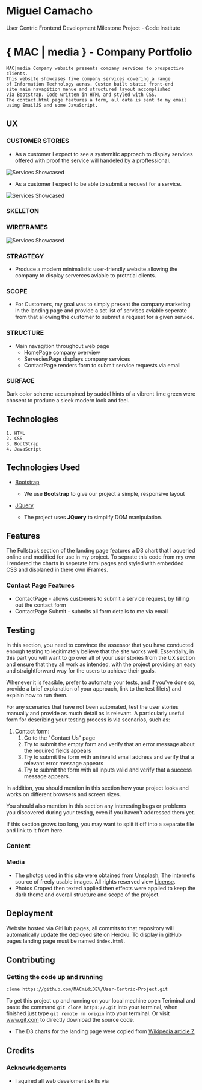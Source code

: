 # Miguel Camacho
User Centric Frontend Development Milestone Project - Code Institute
#  { MAC | media } - Company Portfolio
```
MAC|media Company website presents company services to prospective clients.
This website showcases five company services covering a range
of Information Technology aeras. Custom built static front-end
site main navagition menue and structured layout accomplished 
via Bootstrap. Code written in HTML and styled with CSS. 
The contact.html page features a form, all data is sent to my email
using EmailJS and some JavaScript.
```
## UX
### CUSTOMER STORIES
- As a customer I expect to see a systemitic approach to display services offered with proof the service will handeled by a proffessional. 

![Services Showcased](https://github.com/MACmidiDEV/User-Centric-Frontend-Dev-Milestone-Project/blob/master/assets/wireframes/ServiceShowcase.png?raw=true "proof of services")

- As a customer I expect to be able to submit a request for a service.

![Services Showcased](https://github.com/MACmidiDEV/User-Centric-Frontend-Dev-Milestone-Project/blob/master/assets/wireframes/ContactShowcase.png?raw=true "proof of requests")

### SKELETON 
### WIREFRAMES
![Services Showcased](https://github.com/MACmidiDEV/User-Centric-Frontend-Dev-Milestone-Project/blob/master/assets/wireframes/WireFrames.png?raw=true "wireframes")

### STRAGTEGY
- Produce a modern minimalistic user-friendly website allowing the company to display serverces aviable to protntial clients.
### SCOPE
- For Customers, my goal was to simply present the company marketing in the landing page and provide a set list of servises aviable seperate from that allowing the customer to submut a request for a given service.
### STRUCTURE
- Main navagition throughout web page
    - HomePage company overview
    - ServeciesPage displays company services
    - ContactPage renders form to submit service requests via email

### SURFACE
Dark color scheme accumpined by suddel hints of a vibrent lime green were chosent to produce a sleek modern look and feel.

## Technologies
    1. HTML
    2. CSS
    3. BootStrap
    4. JavaScript
## Technologies Used

- [Bootstrap](http://getbootstrap.com/)
    - We use **Bootstrap** to give our project a simple, responsive layout

- [JQuery](https://jquery.com)
    - The project uses **JQuery** to simplify DOM manipulation.


## Features
The Fullstack section of the landing page features a D3 chart that I aqueried online and modified for use in my project. To seprate this code from my own I rendered the charts in seperate html pages and styled with embedded CSS and displaned in there own iFrames.
 
### Contact Page Features
- ContactPage - allows customers to submit a service request, by filling out the contact form
- ContactPage Submit - submits all form details to me via email

## Testing

In this section, you need to convince the assessor that you have conducted enough testing to legitimately believe that the site works well. Essentially, in this part you will want to go over all of your user stories from the UX section and ensure that they all work as intended, with the project providing an easy and straightforward way for the users to achieve their goals.

Whenever it is feasible, prefer to automate your tests, and if you've done so, provide a brief explanation of your approach, link to the test file(s) and explain how to run them.

For any scenarios that have not been automated, test the user stories manually and provide as much detail as is relevant. A particularly useful form for describing your testing process is via scenarios, such as:

1. Contact form:
    1. Go to the "Contact Us" page
    2. Try to submit the empty form and verify that an error message about the required fields appears
    3. Try to submit the form with an invalid email address and verify that a relevant error message appears
    4. Try to submit the form with all inputs valid and verify that a success message appears.

In addition, you should mention in this section how your project looks and works on different browsers and screen sizes.

You should also mention in this section any interesting bugs or problems you discovered during your testing, even if you haven't addressed them yet.

If this section grows too long, you may want to split it off into a separate file and link to it from here.
### Content
### Media
- The photos used in this site were obtained from [Unsplash](https://unsplash.com), The internet’s source of freely usable images. All rights reserved view [License](https://unsplash.com/license).
- Photos Croped then texted applied then effects were applied to keep the dark theme and overall structure and scope of the project.
## Deployment
Website hosted via GitHub pages, all commits to that repository will automatically update the deployed site on Heroku. To display in gitHub pages landing page must be named `index.html`.
## Contributing
### Getting the code up and running
  ```
  clone https://github.com/MACmidiDEV/User-Centric-Project.git
  ```  
To get this project up and running on your local mechine open Teriminal and paste the command `git clone https://.git` into your terminal, when finished just type `git remote rm origin` into your terminal. Or visit www.git.com to directly download the source code.
- The D3 charts for the landing page were copied from [Wikipedia article Z](https://en.wikipedia.org/wiki/Z)
## Credits
### Acknowledgements
- I aquired all web develoment skills via [](https://codeinstitute.net)

